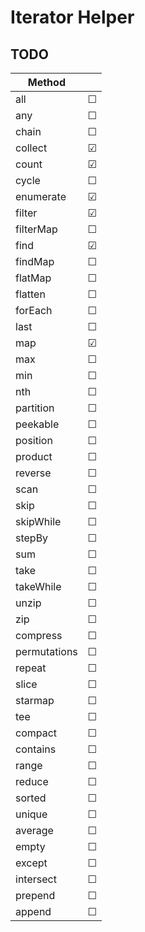 # Iterator Helper

## TODO

| Method       |     |
| ------------ | --- |
| all          | ☐   |
| any          | ☐   |
| chain        | ☐   |
| collect      | ☑   |
| count        | ☑   |
| cycle        | ☐   |
| enumerate    | ☑   |
| filter       | ☑   |
| filterMap    | ☐   |
| find         | ☑   |
| findMap      | ☐   |
| flatMap      | ☐   |
| flatten      | ☐   |
| forEach      | ☐   |
| last         | ☐   |
| map          | ☑   |
| max          | ☐   |
| min          | ☐   |
| nth          | ☐   |
| partition    | ☐   |
| peekable     | ☐   |
| position     | ☐   |
| product      | ☐   |
| reverse      | ☐   |
| scan         | ☐   |
| skip         | ☐   |
| skipWhile    | ☐   |
| stepBy       | ☐   |
| sum          | ☐   |
| take         | ☐   |
| takeWhile    | ☐   |
| unzip        | ☐   |
| zip          | ☐   |
| compress     | ☐   |
| permutations | ☐   |
| repeat       | ☐   |
| slice        | ☐   |
| starmap      | ☐   |
| tee          | ☐   |
| compact      | ☐   |
| contains     | ☐   |
| range        | ☐   |
| reduce       | ☐   |
| sorted       | ☐   |
| unique       | ☐   |
| average      | ☐   |
| empty        | ☐   |
| except       | ☐   |
| intersect    | ☐   |
| prepend      | ☐   |
| append       | ☐   |
